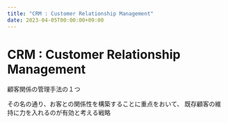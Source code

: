 ```yaml
---
title: "CRM : Customer Relationship Management"
date: 2023-04-05T00:00:00+09:00
---
```

# CRM : Customer Relationship Management

顧客関係の管理手法の１つ

その名の通り、お客との関係性を構築することに重点をおいて、
既存顧客の維持に力を入れるのが有効と考える戦略